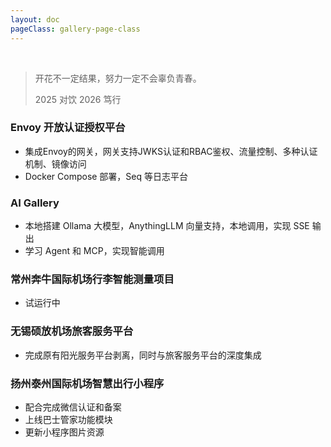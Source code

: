 ```yaml
---
layout: doc
pageClass: gallery-page-class
---
```


<HoverableText title="2025" /> 

<br />

> 开花不一定结果，努力一定不会辜负青春。
> 
> 2025 对饮 2026 笃行

### Envoy 开放认证授权平台 ###

- 集成Envoy的网关，网关支持JWKS认证和RBAC鉴权、流量控制、多种认证机制、镜像访问
- Docker Compose 部署，Seq 等日志平台

### AI Gallery ###

- 本地搭建 Ollama 大模型，AnythingLLM 向量支持，本地调用，实现 SSE 输出
- 学习 Agent 和 MCP，实现智能调用

### 常州奔牛国际机场行李智能测量项目 ###

- 试运行中

### 无锡硕放机场旅客服务平台 ###

- 完成原有阳光服务平台剥离，同时与旅客服务平台的深度集成

### 扬州泰州国际机场智慧出行小程序 ###

- 配合完成微信认证和备案
- 上线巴士管家功能模块
- 更新小程序图片资源
